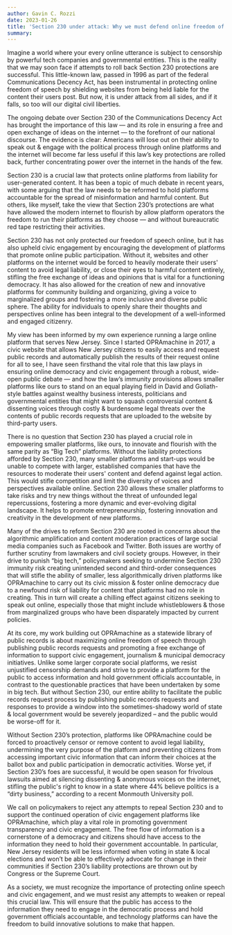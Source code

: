 ```yaml
---
author: Gavin C. Rozzi
date: 2023-01-26
title: 'Section 230 under attack: Why we must defend online freedom of speech'
summary:
---
```


Imagine a world where your every online utterance is subject to censorship by powerful tech companies and governmental entities. This is the reality that we may soon face if attempts to roll back Section 230 protections are successful. This little-known law, passed in 1996 as part of the federal Communications Decency Act, has been instrumental in protecting online freedom of speech by shielding websites from being held liable for the content their users post. But now, it is under attack from all sides, and if it falls, so too will our digital civil liberties.

The ongoing debate over Section 230 of the Communications Decency Act has brought the importance of this law — and its role in ensuring a free and open exchange of ideas on the internet — to the forefront of our national discourse. The evidence is clear: Americans will lose out on their ability to speak out & engage with the political process through online platforms and the internet will become far less useful if this law’s key protections are rolled back, further concentrating power over the internet in the hands of the few.

Section 230 is a crucial law that protects online platforms from liability for user-generated content. It has been a topic of much debate in recent years, with some arguing that the law needs to be reformed to hold platforms accountable for the spread of misinformation and harmful content. But others, like myself, take the view that Section 230’s protections are what have allowed the modern internet to flourish by allow platform operators the freedom to run their platforms as they choose — and without bureaucratic red tape restricting their activities.

Section 230 has not only protected our freedom of speech online, but it has also upheld civic engagement by encouraging the development of platforms that promote online public participation. Without it, websites and other platforms on the internet would be forced to heavily moderate their users' content to avoid legal liability, or close their eyes to harmful content entirely, stifling the free exchange of ideas and opinions that is vital for a functioning democracy. It has also allowed for the creation of new and innovative platforms for community building and organizing, giving a voice to marginalized groups and fostering a more inclusive and diverse public sphere. The ability for individuals to openly share their thoughts and perspectives online has been integral to the development of a well-informed and engaged citizenry.

My view has been informed by my own experience running a large online platform that serves New Jersey. Since I started OPRAmachine in 2017, a civic website that allows New Jersey citizens to easily access and request public records and automatically publish the results of their request online for all to see, I have seen firsthand the vital role that this law plays in ensuring online democracy and civic engagement through a robust, wide-open public debate — and how the law’s immunity provisions allows smaller platforms like ours to stand on an equal playing field in David and Goliath-style battles against wealthy business interests, politicians and governmental entities that might want to squash controversial content & dissenting voices through costly & burdensome legal threats over the contents of public records requests that are uploaded to the website by third-party users.

There is no question that Section 230 has played a crucial role in empowering smaller platforms, like ours, to innovate and flourish with the same parity as “Big Tech” platforms. Without the liability protections afforded by Section 230, many smaller platforms and start-ups would be unable to compete with larger, established companies that have the resources to moderate their users' content and defend against legal action. This would stifle competition and limit the diversity of voices and perspectives available online. Section 230 allows these smaller platforms to take risks and try new things without the threat of unfounded legal repercussions, fostering a more dynamic and ever-evolving digital landscape. It helps to promote entrepreneurship, fostering innovation and creativity in the development of new platforms.

Many of the drives to reform Section 230 are rooted in concerns about the algorithmic amplification and content moderation practices of large social media companies such as Facebook and Twitter. Both issues are worthy of further scrutiny from lawmakers and civil society groups. However, in their drive to punish “big tech,” policymakers seeking to undermine Section 230 immunity risk creating unintended second and third-order consequences that will stifle the ability of smaller, less algorithmically driven platforms like OPRAmachine to carry out its civic mission & foster online democracy due to a newfound risk of liability for content that platforms had no role in creating. This in turn will create a chilling effect against citizens seeking to speak out online, especially those that might include whistleblowers & those from marginalized groups who have been disparately impacted by current policies.

At its core, my work building out OPRAmachine as a statewide library of public records is about maximizing online freedom of speech through publishing public records requests and promoting a free exchange of information to support civic engagement, journalism & municipal democracy initiatives. Unlike some larger corporate social platforms, we resist unjustified censorship demands and strive to provide a platform for the public to access information and hold government officials accountable, in contrast to the questionable practices that have been undertaken by some in big tech. But without Section 230, our entire ability to facilitate the public records request process by publishing public records requests and responses to provide a window into the sometimes-shadowy world of state & local government would be severely jeopardized – and the public would be worse-off for it. 

Without Section 230’s protection, platforms like OPRAmachine could be forced to proactively censor or remove content to avoid legal liability, undermining the very purpose of the platform and preventing citizens from accessing important civic information that can inform their choices at the ballot box and public participation in democratic activities. Worse yet, if Section 230’s foes are successful, it would be open season for frivolous lawsuits aimed at silencing dissenting & anonymous voices on the internet, stifling the public's right to know in a state where 44% believe politics is a “dirty business,” according to a recent Monmouth University poll.

We call on policymakers to reject any attempts to repeal Section 230 and to support the continued operation of civic engagement platforms like OPRAmachine, which play a vital role in promoting government transparency and civic engagement. The free flow of information is a cornerstone of a democracy and citizens should have access to the information they need to hold their government accountable. In particular, New Jersey residents will be less informed when voting in state & local elections and won’t be able to effectively advocate for change in their communities if Section 230’s liability protections are thrown out by Congress or the Supreme Court.

As a society, we must recognize the importance of protecting online speech and civic engagement, and we must resist any attempts to weaken or repeal this crucial law. This will ensure that the public has access to the information they need to engage in the democratic process and hold government officials accountable, and technology platforms can have the freedom to build innovative solutions to make that happen.
